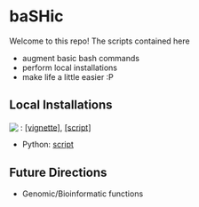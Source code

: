 # baSHic

Welcome to this repo! The scripts contained here 

* augment basic bash commands
* perform local installations
* make life a little easier :P

## Local Installations

<img style='vertical-align:middle;' src="https://img.shields.io/badge/R-%23276DC3.svg?style=square&logo=r&logoColor=pink">
<div style='vertical-align:middle; display:inline;'>
: <a href="https://github.com/pllittle/baSHic/blob/main/vignettes/local_R.md">[vignette]</a>,
<a href="https://github.com/pllittle/baSHic/blob/main/scripts/linux_R.sh">[script]</a>
</div>

* Python: [script](https://github.com/pllittle/baSHic/blob/main/scripts/linux_python.sh)

## Future Directions

* Genomic/Bioinformatic functions


